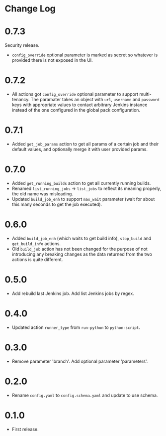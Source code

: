 # Change Log

# 0.7.3

Security release.
- `config_override` optional parameter is marked as secret so whatever is provided there is not exposed in the UI.

# 0.7.2

- All actions got `config_override` optional parameter to support multi-tenancy. The paramater takes an object with `url`, `username` and `password` keys with appropriate values to contact arbitrary Jenkins instance instead of the one configured in the global pack configuration.

# 0.7.1

- Added `get_job_params` action to get all params of a certain job and their default values, and optionally merge it with user provided params.

# 0.7.0

- Added `get_running_builds` action to get all currently running builds.
- Renamed `list_running_jobs` -> `list_jobs` to reflect its meaning properly, the old name was misleading.
- Updated `build_job_enh` to support `max_wait` parameter (wait for about this many seconds to get the job executed).

# 0.6.0

- Added `build_job_enh` (which waits to get build info), `stop_build` and `get_build_info` actions.
- Old `build_job` action has not been changed for the purpose of not introducing any breaking changes as the data returned from the two actions is quite different.

# 0.5.0

- Add rebuild last Jenkins job. Add list Jenkins jobs by regex.

# 0.4.0

- Updated action `runner_type` from `run-python` to `python-script`.

# 0.3.0

- Remove parameter 'branch'. Add optional parameter 'parameters'.

# 0.2.0

- Rename `config.yaml` to `config.schema.yaml` and update to use schema.

# 0.1.0

- First release.
